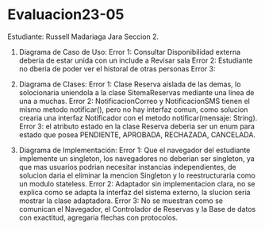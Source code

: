 # Evaluacion23-05
Estudiante: Russell Madariaga Jara  Seccion 2. 

1. Diagrama de Caso de Uso:
Error 1: Consultar Disponibilidad externa deberia de estar unida con un include a Revisar sala
Error 2: Estudiante no dberia de poder ver el historal de otras personas
Error 3:

2. Diagrama de Clases:
Error 1: Clase Reserva aislada de las demas, lo solocionaria uniendola a la clase SitemaReservas mediante una linea de una a muchas.
Error 2: NotificacionCorreo y NotificacionSMS tienen el mismo metodo notificar(), pero no hay interfaz comun, como solucion crearia una interfaz Notificador con el metodo notificar(mensaje: String).
Error 3: el atributo estado en la clase Reserva deberia ser un enum para estado que posea PENDIENTE, APROBADA, RECHAZADA, CANCELADA. 

3. Diagrama de Implementación:
Error 1: Que el navegador del estudiante implemente un singleton, los navegadores no deberian ser singleton, ya que mas usuarios podrian necesitar instancias independientes, de solucion daria el eliminar la mencion Singleton y lo reestructuraria como un modulo stateless.
Error 2: Adaptador sin implementacion clara, no se explica como se adapta la interfaz del sistema externo, la slucion seria mostrar la clase adaptadora. 
Error 3: No se muestran como se comunican el Navegador, el Controlador de Reservas y la Base de datos con exactitud, agregaria flechas con protocolos. 
